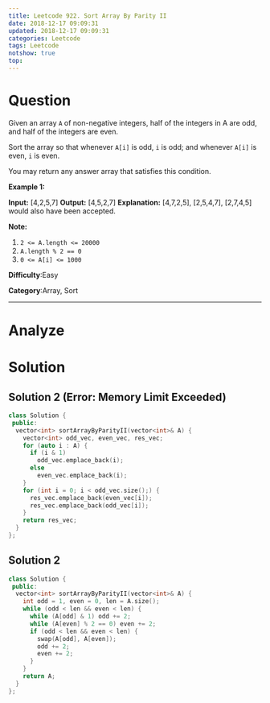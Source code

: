 ```yaml
---
title: Leetcode 922. Sort Array By Parity II
date: 2018-12-17 09:09:31
updated: 2018-12-17 09:09:31
categories: Leetcode
tags: Leetcode
notshow: true
top:
---
```


# Question

Given an array  `A` of non-negative integers, half of the integers in A are odd, and half of the integers are even.

Sort the array so that whenever  `A[i]`  is odd,  `i`  is odd; and whenever  `A[i]`  is even,  `i`  is even.

You may return any answer array that satisfies this condition.

**Example 1:**

**Input:** [4,2,5,7]
**Output:** [4,5,2,7]
**Explanation:** [4,7,2,5], [2,5,4,7], [2,7,4,5] would also have been accepted.

**Note:**

1. `2 <= A.length <= 20000`
2. `A.length % 2 == 0`
3. `0 <= A[i] <= 1000`

**Difficulty**:Easy

**Category**:Array, Sort

<!-- more -->

------------

# Analyze

# Solution

## Solution 2 (Error: Memory Limit Exceeded)

```cpp
class Solution {
 public:
  vector<int> sortArrayByParityII(vector<int>& A) {
    vector<int> odd_vec, even_vec, res_vec;
    for (auto i : A) {
      if (i & 1)
        odd_vec.emplace_back(i);
      else
        even_vec.emplace_back(i);
    }
    for (int i = 0; i < odd_vec.size();) {
      res_vec.emplace_back(even_vec[i]);
      res_vec.emplace_back(odd_vec[i]);
    }
    return res_vec;
  }
};
```

## Solution 2

```cpp
class Solution {
 public:
  vector<int> sortArrayByParityII(vector<int>& A) {
    int odd = 1, even = 0, len = A.size();
    while (odd < len && even < len) {
      while (A[odd] & 1) odd += 2;
      while (A[even] % 2 == 0) even += 2;
      if (odd < len && even < len) {
        swap(A[odd], A[even]);
        odd += 2;
        even += 2;
      }
    }
    return A;
  }
};
```